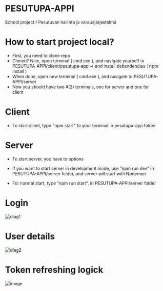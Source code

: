 # PESUTUPA-APPI

School project / Pesutuvan hallinta ja varausjärjestelmä

# How to start project local?
- First, you need to clone repo
- Cloned? Nice, open terminal ( cmd.exe ), and navigate yourself to PESUTUPA-APPI/client/pesutupa-app -> and install debendencies ( npm install )
- When done, open new terminal ( cmd.exe ), and navigate to PESUTUPA-APPI/server 
- Now you should have two #(2) terminals, one for server and one for client

# Client
- To start client, type "npm start" to your terminal in pesutupa-app folder

# Server
- To start server, you have to options
- If you want to start server in development mode, use "npm run dev" in PESUTUPA-APPI/server folder, and server will start with Nodemon

- For normal start, type "npm run start", in PESUTUPA-APPI/server folder

# Login
![diag1](https://user-images.githubusercontent.com/47896768/145174638-d3cd732b-e96e-42a9-9bc5-c542f661409b.png)


# User details
![diag2](https://user-images.githubusercontent.com/47896768/145174622-51a6b40f-e248-4e85-bdb8-03d50a1362eb.png)


# Token refreshing logick
![image](https://user-images.githubusercontent.com/47896768/145185495-c34478b5-5e4e-4fb8-99ff-b62d3faa9d46.png)
